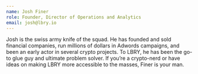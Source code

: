 ```yaml
---
name: Josh Finer
role: Founder, Director of Operations and Analytics
email: josh@lbry.io
---
```

Josh is the swiss army knife of the squad. He has founded and sold financial companies, run millions of dollars in Adwords campaigns, and been an early actor in several crypto projects. To LBRY, he has been the go-to glue guy and ultimate problem solver. If you’re a crypto-nerd or have ideas on making LBRY more accessible to the masses, Finer is your man.
